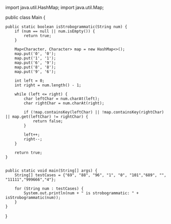 import java.util.HashMap;
import java.util.Map;

public class Main {

    public static boolean isStrobogrammatic(String num) {
        if (num == null || num.isEmpty()) {
            return true; 
        }

        Map<Character, Character> map = new HashMap<>();
        map.put('0', '0');
        map.put('1', '1');
        map.put('6', '9');
        map.put('8', '8');
        map.put('9', '6');

        int left = 0;
        int right = num.length() - 1;

        while (left <= right) {
            char leftChar = num.charAt(left);
            char rightChar = num.charAt(right);

            if (!map.containsKey(leftChar) || !map.containsKey(rightChar) || map.get(leftChar) != rightChar) {
                return false;
            }

            left++;
            right--;
        }

        return true;
    }


    public static void main(String[] args) {
        String[] testCases = {"69", "88", "96", "1", "0", "101","689", "", "11111","999666","4"};

        for (String num : testCases) {
            System.out.println(num + " is strobogrammatic: " + isStrobogrammatic(num));
        }
    }
}